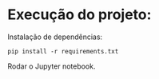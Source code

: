 # Execução do projeto:

Instalação de dependências:
```
pip install -r requirements.txt
```

Rodar o Jupyter notebook.


